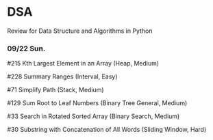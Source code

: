 # DSA

Review for Data Structure and Algorithms in Python

### 09/22 Sun.

#215 Kth Largest Element in an Array (Heap, Medium)

#228 Summary Ranges (Interval, Easy)

#71 Simplify Path (Stack, Medium)

#129 Sum Root to Leaf Numbers (Binary Tree General, Medium)

#33 Search in Rotated Sorted Array (Binary Search, Medium)

#30 Substring with Concatenation of All Words (Sliding Window, Hard)

